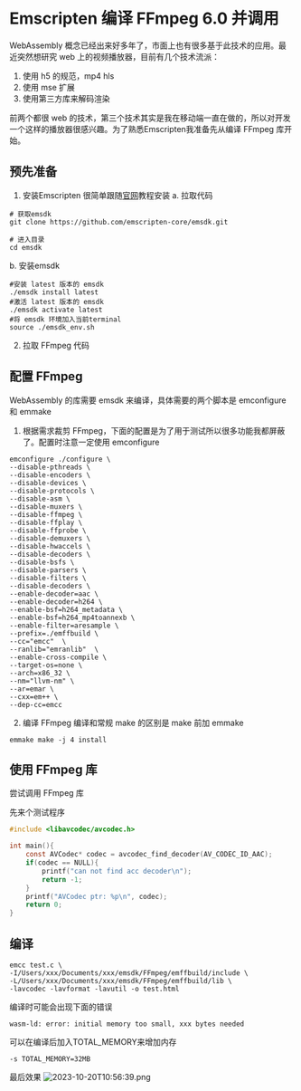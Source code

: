 # Emscripten 编译 FFmpeg 6.0 并调用

WebAssembly 概念已经出来好多年了，市面上也有很多基于此技术的应用。最近突然想研究 web 上的视频播放器，目前有几个技术流派：
1. 使用 h5 的规范，mp4 hls
2. 使用 mse 扩展
3. 使用第三方库来解码渲染

前两个都很 web 的技术，第三个技术其实是我在移动端一直在做的，所以对开发一个这样的播放器很感兴趣。为了熟悉Emscripten我准备先从编译 FFmpeg 库开始。

## 预先准备
1. 安装Emscripten 很简单跟随[官网]("https://emscripten.org/docs/getting_started/downloads.html")教程安装
a. 拉取代码
```shell
# 获取emsdk
git clone https://github.com/emscripten-core/emsdk.git

# 进入目录
cd emsdk
```
b. 安装emsdk
```shell
#安装 latest 版本的 emsdk
./emsdk install latest
#激活 latest 版本的 emsdk
./emsdk activate latest
#将 emsdk 环境加入当前terminal
source ./emsdk_env.sh
```
2. 拉取 FFmpeg 代码

## 配置 FFmpeg
WebAssembly 的库需要 emsdk 来编译，具体需要的两个脚本是 emconfigure 和 emmake
1. 根据需求裁剪 FFmpeg，下面的配置是为了用于测试所以很多功能我都屏蔽了。配置时注意一定使用 emconfigure 
```shell
emconfigure ./configure \
--disable-pthreads \
--disable-encoders \
--disable-devices \
--disable-protocols \
--disable-asm \
--disable-muxers \
--disable-ffmpeg \
--disable-ffplay \
--disable-ffprobe \
--disable-demuxers \
--disable-hwaccels \
--disable-decoders \
--disable-bsfs \
--disable-parsers \
--disable-filters \
--disable-decoders \
--enable-decoder=aac \
--enable-decoder=h264 \
--enable-bsf=h264_metadata \
--enable-bsf=h264_mp4toannexb \
--enable-filter=aresample \
--prefix=./emffbuild \
--cc="emcc"  \
--ranlib="emranlib"  \
--enable-cross-compile \
--target-os=none \
--arch=x86_32 \
--nm="llvm-nm" \
--ar=emar \
--cxx=em++ \
--dep-cc=emcc
```
2. 编译 FFmpeg
编译和常规 make 的区别是 make 前加 emmake
```shell
emmake make -j 4 install
```

## 使用 FFmpeg 库
尝试调用 FFmpeg 库

先来个测试程序
```c
#include <libavcodec/avcodec.h>

int main(){
	const AVCodec* codec = avcodec_find_decoder(AV_CODEC_ID_AAC);
	if(codec == NULL){
		printf("can not find acc decoder\n");
		return -1;
	}
	printf("AVCodec ptr: %p\n", codec);
	return 0;
}
```

## 编译
```shell
emcc test.c \
-I/Users/xxx/Documents/xxx/emsdk/FFmpeg/emffbuild/include \
-L/Users/xxx/Documents/xxx/emsdk/FFmpeg/emffbuild/lib \
-lavcodec -lavformat -lavutil -o test.html 
```
编译时可能会出现下面的错误
```shell
wasm-ld: error: initial memory too small, xxx bytes needed
```
可以在编译后加入TOTAL_MEMORY来增加内存
```shell
-s TOTAL_MEMORY=32MB
```

最后效果
![2023-10-20T10:56:39.png][1]


  [1]: https://blog.nintendo-fans.com/usr/uploads/2023/10/2935766370.png
